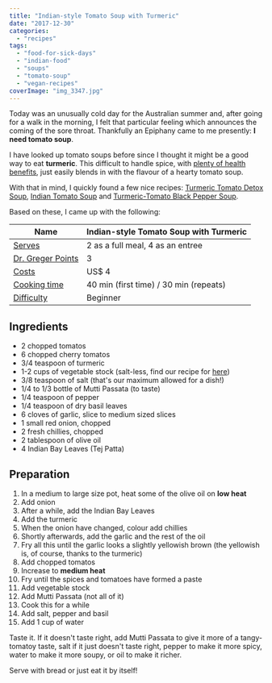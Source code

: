 ```yaml
---
title: "Indian-style Tomato Soup with Turmeric"
date: "2017-12-30"
categories: 
  - "recipes"
tags: 
  - "food-for-sick-days"
  - "indian-food"
  - "soups"
  - "tomato-soup"
  - "vegan-recipes"
coverImage: "img_3347.jpg"
---
```


Today was an unusually cold day for the Australian summer and, after going for a walk in the morning, I felt that particular feeling which announces the coming of the sore throat. Thankfully an Epiphany came to me presently: **I need tomato soup**.

I have looked up tomato soups before since I thought it might be a good way to eat **turmeric**. This difficult to handle spice, with [plenty of health benefits](https://melaniesholistichealing.wordpress.com/2015/06/23/turmeric-a-spice-for-health/), just easily blends in with the flavour of a hearty tomato soup.

With that in mind, I quickly found a few nice recipes: [Turmeric Tomato Detox Soup](http://detoxdiy.com/turmeric-tomato-detox-soup), [Indian Tomato Soup](http://www.vegrecipesofindia.com/tomato-soup-recipe-restaurant-style/) and [Turmeric-Tomato Black Pepper Soup](http://www.healthy-holistic-living.com/turmeric-tomato-soup-recipe.html).

Based on these, I came up with the following:

| Name | Indian-style Tomato Soup with Turmeric |
| --- | --- |
| [Serves](http://shalveena.com/serving-sizes/) | 2 as a full meal, 4 as an entree |
| [Dr. Greger Points](http://shalveena.com/dr-greger-points/) | 3 |
| [Costs](http://shalveena.com/costs/) | US$ 4 |
| [Cooking time](http://shalveena.com/cooking-times/) | 40 min (first time) / 30 min (repeats) |
| [Difficulty](http://shalveena.com/difficulty-levels/) | Beginner |

## Ingredients

- 2 chopped tomatos
- 6 chopped cherry tomatos
- 3/4 teaspoon of turmeric
- 1-2 cups of vegetable stock (salt-less, find our recipe for [here](http://shalveena.com/2018/01/06/home-made-vegetable-stock/))
- 3/8 teaspoon of salt (that's our maximum allowed for a dish!)
- 1/4 to 1/3 bottle of Mutti Passata (to taste)
- 1/4 teaspoon of pepper
- 1/4 teaspoon of dry basil leaves
- 6 cloves of garlic, slice to medium sized slices
- 1 small red onion, chopped
- 2 fresh chillies, chopped
- 2 tablespoon of olive oil
- 4 Indian Bay Leaves (Tej Patta)

## Preparation

1. In a medium to large size pot, heat some of the olive oil on **low heat**
2. Add onion
3. After a while, add the Indian Bay Leaves
4. Add the turmeric
5. When the onion have changed, colour add chillies
6. Shortly afterwards, add the garlic and the rest of the oil
7. Fry all this until the garlic looks a slightly yellowish brown (the yellowish is, of course, thanks to the turmeric)
8. Add chopped tomatos
9. Increase to **medium heat**
10. Fry until the spices and tomatoes have formed a paste
11. Add vegetable stock
12. Add Mutti Passata (not all of it)
13. Cook this for a while
14. Add salt, pepper and basil
15. Add 1 cup of water

Taste it. If it doesn't taste right, add Mutti Passata to give it more of a tangy-tomatoy taste, salt if it just doesn't taste right, pepper to make it more spicy, water to make it more soupy, or oil to make it richer.

Serve with bread or just eat it by itself!
